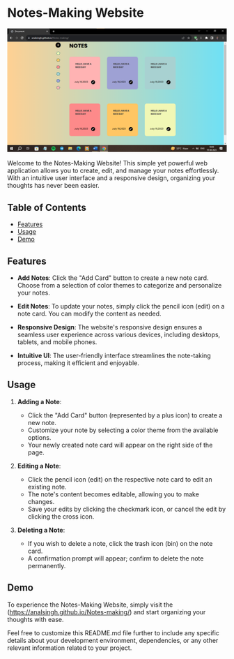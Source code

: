 # Notes-Making Website

![Website Screenshot](view.png)

Welcome to the Notes-Making Website! This simple yet powerful web application allows you to create, edit, and manage your notes effortlessly. With an intuitive user interface and a responsive design, organizing your thoughts has never been easier.

## Table of Contents

- [Features](#features)
- [Usage](#usage)
- [Demo](#demo)

## Features

- **Add Notes**: Click the "Add Card" button to create a new note card. Choose from a selection of color themes to categorize and personalize your notes.

- **Edit Notes**: To update your notes, simply click the pencil icon (edit) on a note card. You can modify the content as needed.

- **Responsive Design**: The website's responsive design ensures a seamless user experience across various devices, including desktops, tablets, and mobile phones.

- **Intuitive UI**: The user-friendly interface streamlines the note-taking process, making it efficient and enjoyable.

## Usage

1. **Adding a Note**:

   - Click the "Add Card" button (represented by a plus icon) to create a new note.
   - Customize your note by selecting a color theme from the available options.
   - Your newly created note card will appear on the right side of the page.

2. **Editing a Note**:

   - Click the pencil icon (edit) on the respective note card to edit an existing note.
   - The note's content becomes editable, allowing you to make changes.
   - Save your edits by clicking the checkmark icon, or cancel the edit by clicking the cross icon.

3. **Deleting a Note**:

   - If you wish to delete a note, click the trash icon (bin) on the note card.
   - A confirmation prompt will appear; confirm to delete the note permanently.

## Demo

To experience the Notes-Making Website, simply visit the (https://analsingh.github.io/Notes-making/) and start organizing your thoughts with ease.


Feel free to customize this README.md file further to include any specific details about your development environment, dependencies, or any other relevant information related to your project.
